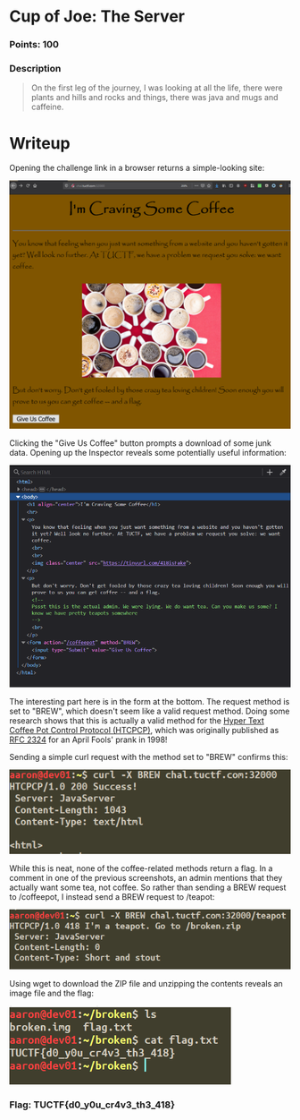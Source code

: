 # Cup of Joe: The Server

### Points: 100

### Description
> On the first leg of the journey, I was looking at all the life, there were plants and hills and rocks and things, there was java and mugs and caffeine.

# Writeup
Opening the challenge link in a browser returns a simple-looking site:

![Task Image 1](../images/joe1.png)

Clicking the "Give Us Coffee" button prompts a download of some junk data. Opening up the Inspector reveals some potentially useful information:

![Task Image 2](../images/joe2.png)

The interesting part here is in the form at the bottom. The request method is set to "BREW", which doesn't seem like a valid request method. Doing some research shows that this is actually a valid method for the [Hyper Text Coffee Pot Control Protocol (HTCPCP)](https://en.wikipedia.org/wiki/Hyper_Text_Coffee_Pot_Control_Protocol), which was originally published as [RFC 2324](https://tools.ietf.org/html/rfc2324) for an April Fools' prank in 1998! 

Sending a simple curl request with the method set to "BREW" confirms this:

![Task Image 3](../images/joe3.png)

While this is neat, none of the coffee-related methods return a flag. In a comment in one of the previous screenshots, an admin mentions that they actually want some tea, not coffee. So rather than sending a BREW request to /coffeepot, I instead send a BREW request to /teapot:

![Task Image 4](../images/joe4.png)

Using wget to download the ZIP file and unzipping the contents reveals an image file and the flag:

![Task Image 5](../images/joe5.png)

### Flag: TUCTF{d0_y0u_cr4v3_th3_418}